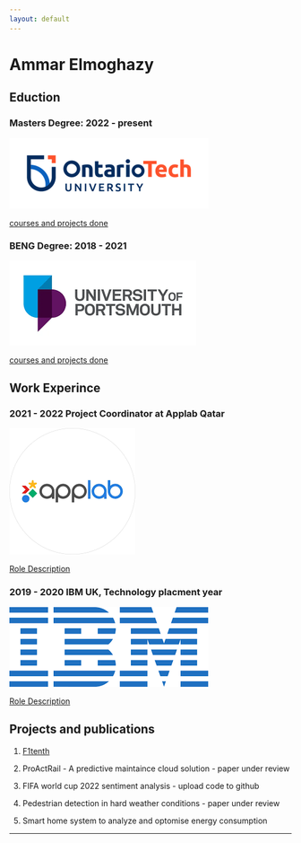 ```yaml
---
layout: default
---
```


# Ammar Elmoghazy 

## Eduction

### Masters Degree: 2022 - present 
![OTU logo](assets/images/OntarioTechUniversity_Primary_Colour_RGB_150ppi.png)

[courses and projects done](masters.html)

### BENG Degree: 2018 - 2021
![OTU logo](assets/images/uop.png)

[courses and projects done](beng.html)


## Work Experince
### 2021 - 2022 Project Coordinator at Applab Qatar
![OTU logo](assets/images/applab.png)

[Role Description](applab.html)

### 2019 - 2020 IBM UK, Technology placment year
![OTU logo](assets/images/ibm.png)

[Role Description](ibm.html)



## Projects and publications 
1. [F1tenth](ammar-portifolio.html)
2. ProActRail - A predictive maintaince cloud solution - paper under review

3. FIFA world cup 2022 sentiment analysis - upload code to github 

4. Pedestrian detection in hard weather conditions - paper under review

5. Smart home system to analyze and optomise energy consumption 


---------------------------------------------------------

